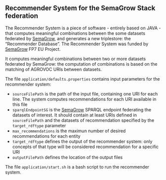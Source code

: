 ## Recommender System for the SemaGrow Stack federation

The Recommender System is a piece of software - entirely based on JAVA - that computes meaningful combinations 
between the some datasets federated by [SemaGrow](http://www.semagrow.eu/), and generates a new triplestore: the “Recommender Database”. 
The Recommender System was funded by [SemaGrow](http://www.semagrow.eu/) FP7 EU Project.

It computes meaningful combinations between two or more datasets federated by SemaGrow: 
the computation of combinations is based on the matching of AGROVOC URIs between datasets.

The file `application/defaults.properties` contains input parameters for the recommender system:
* `sourceFilePath` is the path of the input file, containing one URI for each line. The system computes recommendations for each URI available in this file
* `sparqlEndpointSG` is the [SemaGrow](http://www.semagrow.eu/) SPARQL endpoint federating the datasets of interest. It should contain at least URIs defined in `sourceFilePath` and the datasets of recommendation specified by the `target_rdftype` parameter
* `max_recommendations` is the maximun number of desired recommendations for each entity
* `target_rdftype` defines the output of the recommender system: only concepts of that type will be considered recommendation for a specific URI
* `outputFilePath` defines the location of the output files  

The file `application/start.sh` is a bash script to run the recommender system. 
